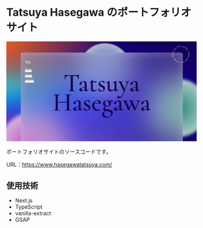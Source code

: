 # Tatsuya Hasegawa のポートフォリオサイト

<a href="https://hasegawatatsuya.com" target="_blank">
  <img src="https://raw.githubusercontent.com/thasegawadesign/hasegawatatsuya.com/refs/heads/main/src/app/opengraph-image.jpg" alt="ポートフォリオサイトはこちらから">
</a>

ポートフォリオサイトのソースコードです。

URL：https://www.hasegawatatsuya.com/

## 使用技術

- Next.js
- TypeScript
- vanilla-extract
- GSAP
